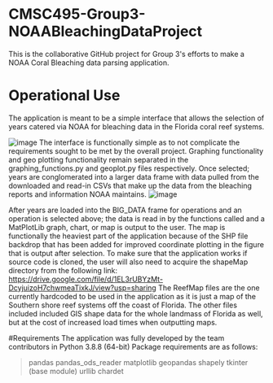 # CMSC495-Group3-NOAABleachingDataProject
 This is the collaborative GitHub project for Group 3's efforts to make a NOAA Coral Bleaching data parsing application.
 
 
# Operational Use
The application is meant to be a simple interface that allows the selection of years catered via NOAA for bleaching data in the Florida coral reef systems.
 
![image](https://user-images.githubusercontent.com/23240385/145102723-a9d4f25d-b8f1-4b86-9a28-15a09d8d7880.png)
The interface is functionally simple as to not complicate the requirements sought to be met by the overall project. Graphing functionality and geo plotting functionality remain separated in the graphing_functions.py and geoplot.py files respectively.
Once selected; years are conglomerated into a larger data frame with data pulled from the downloaded and read-in CSVs that make up the data from the bleaching reports and information NOAA maintains.
![image](https://user-images.githubusercontent.com/23240385/145103080-4c2b56f8-a9b8-4e96-aea4-c36458435a76.png)

After years are loaded into the BIG_DATA frame for operations and an operation is selected above; the data is read in by the functions called and a MatPlotLib graph, chart, or map is output to the user.
The map is functionally the heaviest part of the application because of the SHP file backdrop that has been added for improved coordinate plotting in the figure that is output after selection.
To make sure that the application works if source code is cloned, the user will also need to acquire the shapeMap directory from the following link: https://drive.google.com/file/d/1EL3rUBYzMt-DcyjuizoH7chwmeaTixkJ/view?usp=sharing
The ReefMap files are the one currently hardcoded to be used in the application as it is just a map of the Southern shore reef systems off the coast of Florida.
The other files included included GIS shape data for the whole landmass of Florida as well, but at the cost of increased load times when outputting maps.


#Requirements
The application was fully developed by the team contributors in Python 3.8.8 (64-bit)
Package requirements are as follows:
 > pandas
 > pandas_ods_reader
 > matplotlib
 > geopandas
 > shapely
 > tkinter (base module)
 > urllib
 > chardet
